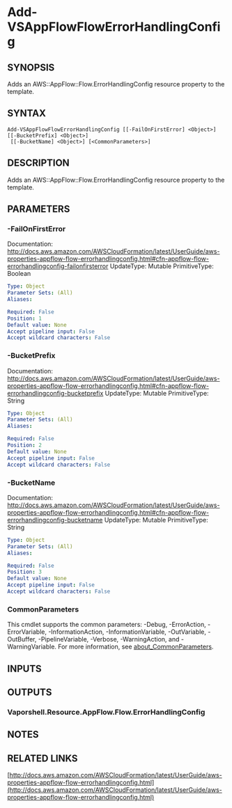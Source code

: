 # Add-VSAppFlowFlowErrorHandlingConfig

## SYNOPSIS
Adds an AWS::AppFlow::Flow.ErrorHandlingConfig resource property to the template.

## SYNTAX

```
Add-VSAppFlowFlowErrorHandlingConfig [[-FailOnFirstError] <Object>] [[-BucketPrefix] <Object>]
 [[-BucketName] <Object>] [<CommonParameters>]
```

## DESCRIPTION
Adds an AWS::AppFlow::Flow.ErrorHandlingConfig resource property to the template.

## PARAMETERS

### -FailOnFirstError
Documentation: http://docs.aws.amazon.com/AWSCloudFormation/latest/UserGuide/aws-properties-appflow-flow-errorhandlingconfig.html#cfn-appflow-flow-errorhandlingconfig-failonfirsterror
UpdateType: Mutable
PrimitiveType: Boolean

```yaml
Type: Object
Parameter Sets: (All)
Aliases:

Required: False
Position: 1
Default value: None
Accept pipeline input: False
Accept wildcard characters: False
```

### -BucketPrefix
Documentation: http://docs.aws.amazon.com/AWSCloudFormation/latest/UserGuide/aws-properties-appflow-flow-errorhandlingconfig.html#cfn-appflow-flow-errorhandlingconfig-bucketprefix
UpdateType: Mutable
PrimitiveType: String

```yaml
Type: Object
Parameter Sets: (All)
Aliases:

Required: False
Position: 2
Default value: None
Accept pipeline input: False
Accept wildcard characters: False
```

### -BucketName
Documentation: http://docs.aws.amazon.com/AWSCloudFormation/latest/UserGuide/aws-properties-appflow-flow-errorhandlingconfig.html#cfn-appflow-flow-errorhandlingconfig-bucketname
UpdateType: Mutable
PrimitiveType: String

```yaml
Type: Object
Parameter Sets: (All)
Aliases:

Required: False
Position: 3
Default value: None
Accept pipeline input: False
Accept wildcard characters: False
```

### CommonParameters
This cmdlet supports the common parameters: -Debug, -ErrorAction, -ErrorVariable, -InformationAction, -InformationVariable, -OutVariable, -OutBuffer, -PipelineVariable, -Verbose, -WarningAction, and -WarningVariable. For more information, see [about_CommonParameters](http://go.microsoft.com/fwlink/?LinkID=113216).

## INPUTS

## OUTPUTS

### Vaporshell.Resource.AppFlow.Flow.ErrorHandlingConfig
## NOTES

## RELATED LINKS

[http://docs.aws.amazon.com/AWSCloudFormation/latest/UserGuide/aws-properties-appflow-flow-errorhandlingconfig.html](http://docs.aws.amazon.com/AWSCloudFormation/latest/UserGuide/aws-properties-appflow-flow-errorhandlingconfig.html)

